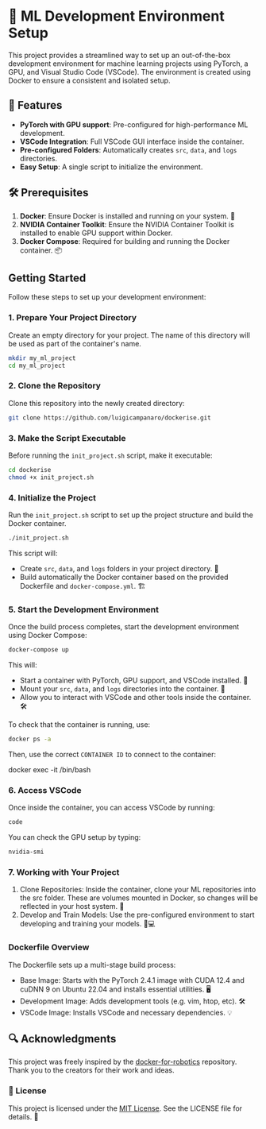 # 🧩 ML Development Environment Setup

This project provides a streamlined way to set up an out-of-the-box development environment for machine learning projects using PyTorch, a GPU, and Visual Studio Code (VSCode). The environment is created using Docker to ensure a consistent and isolated setup.

## 🚀 Features

- **PyTorch with GPU support**: Pre-configured for high-performance ML development.
- **VSCode Integration**: Full VSCode GUI interface inside the container.
- **Pre-configured Folders**: Automatically creates `src`, `data`, and `logs` directories.
- **Easy Setup**: A single script to initialize the environment.

## 🛠️ Prerequisites

1. **Docker**: Ensure Docker is installed and running on your system. 🐳
2. **NVIDIA Container Toolkit**: Ensure the NVIDIA Container Toolkit is installed to enable GPU support within Docker.
3. **Docker Compose**: Required for building and running the Docker container. 📦

## Getting Started

Follow these steps to set up your development environment:

### 1. Prepare Your Project Directory

Create an empty directory for your project. The name of this directory will be used as part of the container's name.

```bash
mkdir my_ml_project
cd my_ml_project
```

### 2. Clone the Repository

Clone this repository into the newly created directory:

```bash
git clone https://github.com/luigicampanaro/dockerise.git
```

### 3. Make the Script Executable
Before running the `init_project.sh` script, make it executable:


```bash
cd dockerise
chmod +x init_project.sh
```

### 4.  Initialize the Project
Run the `init_project.sh` script to set up the project structure and build the Docker container.

```bash
./init_project.sh
```

This script will:

- Create `src`, `data`, and `logs` folders in your project directory. 📂
- Build automatically the Docker container based on the provided Dockerfile and `docker-compose.yml`. 🏗️

### 5.  Start the Development Environment
Once the build process completes, start the development environment using Docker Compose:

```bash
docker-compose up
```

This will:

- Start a container with PyTorch, GPU support, and VSCode installed. 🚀
- Mount your `src`, `data`, and `logs` directories into the container. 🔗
- Allow you to interact with VSCode and other tools inside the container. 🛠️

To check that the container is running, use:

```bash
docker ps -a
```

Then, use the correct `CONTAINER ID` to connect to the container:

docker exec -it <CONTAINER ID> /bin/bash


### 6. Access VSCode
Once inside the container, you can access VSCode by running:

```bash
code
```

You can check the GPU setup by typing:

```bash
nvidia-smi
```

### 7. Working with Your Project
1. Clone Repositories: Inside the container, clone your ML repositories into the src folder. These are volumes mounted in Docker, so changes will be reflected in your host system. 🔄
2. Develop and Train Models: Use the pre-configured environment to start developing and training your models. 🧠💻

### Dockerfile Overview
The Dockerfile sets up a multi-stage build process:

- Base Image: Starts with the PyTorch 2.4.1 image with CUDA 12.4 and cuDNN 9 on Ubuntu 22.04 and installs essential utilities. 🖥️
- Development Image: Adds development tools (e.g. vim, htop, etc). 🛠️
- VSCode Image: Installs VSCode and necessary dependencies. 💡

## 🔍 Acknowledgments
This project was freely inspired by the [docker-for-robotics](https://github.com/2b-t/docker-for-robotics) repository. Thank you to the creators for their work and ideas.

### 📜 License
This project is licensed under the [MIT License](https://opensource.org/licenses/MIT). See the LICENSE file for details. 📝